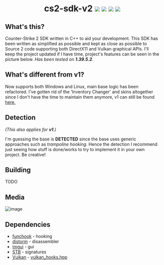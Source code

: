 <h1 align="center">
cs2-sdk-v2
<img src="https://img.shields.io/badge/game-CS2-yellow" />
<img src="https://img.shields.io/badge/language-C%2B%2B-%23f34b7d.svg" />
<img src="https://img.shields.io/badge/platform-Windows-blue" />
<img src="https://img.shields.io/badge/platform-Linux-purple" />
</h1>

## What's this?
Counter-Strike 2 SDK written in C++ to aid your development. This SDK has been written as simplified as possible and kept as close as possible to Source 2 code supporting both DirectX11 and Vulkan graphical APIs. I'll keep the project updated if I have time, project's features can be seen in the picture below. *Has been tested on **1.39.5.2**.*

## What's different from v1?
Now supports both Windows and Linux, main base logic has been refactored. I've gotten rid of the 'Inventory Changer' and skins altogether since I don't have the time to maintain them anymore, v1 can still be found [here.](https://github.com/bruhmoment21/cs2-sdk/tree/v1)

## Detection
*(This also applies for **v1**.)*

I'm guessing the base is **DETECTED** since the base uses generic approaches such as *trampoline hooking*. Hence the detection I recommend just seeing how stuff is done/works to try to implement it in your own project. Be creative!

## Building
TODO

## Media
![image](https://github.com/bruhmoment21/cs2-sdk/assets/53657322/d19eeea9-3309-4fa2-804c-ca5b7e84f319)
## Dependencies
- [funchook](https://github.com/kubo/funchook) - hooking
- [distorm](https://github.com/gdabah/distorm/) - disassembler
- [imgui](https://github.com/ocornut/imgui) - gui
- [STB](https://github.com/cristeigabriel/STB) - signatures
- [Vulkan](https://vulkan.lunarg.com/) - [vulkan_hooks.hpp](https://github.com/bruhmoment21/cs2-sdk/blob/v2/cs2-sdk/src/hooks/render/vulkan/vulkan_hooks.cpp#L6-L9)
